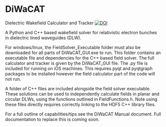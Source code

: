 # DiWaCAT
Dielectric Wakefield Calculator and Tracker
[![DOI](https://zenodo.org/badge/686930732.svg)](https://zenodo.org/badge/latestdoi/686930732)

A Python and C++ based wakefield solver for relativistic electron bunches in dielectric lined waveguides (DLW).

For windows/linux, the FieldSolver_Executable folder must also be downloaded for all parts of DiWaCAT_GUI.exe to run. This folder contains an executable file and dependencies for the C++ based field solver. The full calculator and tracker is given by the DiWaCAT_GUI file. The .py file is included for running on iOS machines. This requires pyqt and pyqtgraph packages to be installed however the field calculator part of the code will not run.

A folder of C++ files are included alongside the field solver executable. These solutions can be used to independently calculate fields in planar and circular DLWs, using the functions outlined in FieldFunctions.h. Note using these files directly requires correctly linking to the HDF5 C++ library files.

For a full outline of capabilities/tips see the DiWaCAT Manual document. Full documentation to replace this is coming soon.
